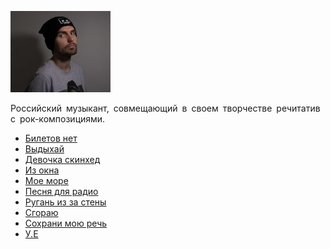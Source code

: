 ![](noize_mc.jpg)

Российский музыкант, совмещающий в своем творчестве речитатив с рок-композициями.

* [Билетов нет](Билетов%20нет)
* [Выдыхай](Выдыхай)
* [Девочка скинхед](Девочка%20скинхед)
* [Из окна](Из%20окна)
* [Мое море](Мое%20море)
* [Песня для радио](Песня%20для%20радио)
* [Ругань из за стены](Ругань%20из%20за%20стены)
* [Сгораю](Сгораю)
* [Сохрани мою речь](Сохрани%20мою%20речь)
* [У.Е](У.Е)